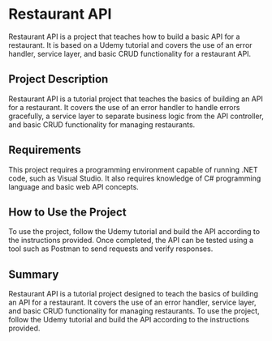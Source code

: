 <h1>Restaurant API</h1>
<p>Restaurant API is a project that teaches how to build a basic API for a restaurant. It is based on a Udemy tutorial and covers the use of an error handler, service layer, and basic CRUD functionality for a restaurant API.</p>
<h2>Project Description</h2>
<p>Restaurant API is a tutorial project that teaches the basics of building an API for a restaurant. It covers the use of an error handler to handle errors gracefully, a service layer to separate business logic from the API controller, and basic CRUD functionality for managing restaurants.</p>
<h2>Requirements</h2>
<p>This project requires a programming environment capable of running .NET code, such as Visual Studio. It also requires knowledge of C# programming language and basic web API concepts.</p>
<h2>How to Use the Project</h2>
<p>To use the project, follow the Udemy tutorial and build the API according to the instructions provided. Once completed, the API can be tested using a tool such as Postman to send requests and verify responses.</p>
<h2>Summary</h2>
<p>Restaurant API is a tutorial project designed to teach the basics of building an API for a restaurant. It covers the use of an error handler, service layer, and basic CRUD functionality for managing restaurants. To use the project, follow the Udemy tutorial and build the API according to the instructions provided.</p>
